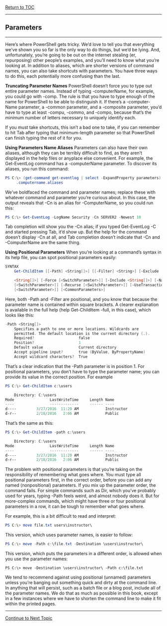 <a href="https://github.com/CyberTrainingUSAF/Powershell_Training/blob/master/00-Table-of-Contents.md" > Return to TOC </a>

---

## Parameters

---

Here’s where PowerShell gets tricky. We’d love to tell you that everything we’ve shown you so far is the only way to do things, but we’d be lying. And, unfortunately, you’re going to be out on the internet stealing (er, repurposing) other people’s examples, and you’ll need to know what you’re looking at.  In addition to aliases, which are shorter versions of command names, you can also take shortcuts with parameters. You have three ways to do this, each potentially more confusing than the last.

**Truncating Parameter Names**
PowerShell doesn’t force you to type out entire parameter names. Instead of typing -computerName, for example, you could go with -comp. The rule is that you have to type enough of the name for PowerShell to be able to distinguish it. If there’s a -computer-Name parameter, a -common parameter, and a -composite parameter, you’d have to type at least -compu, -commo, and -compo, because that’s the minimum number of letters necessary to uniquely identify each.

If you must take shortcuts, this isn’t a bad one to take, if you can remember to hit Tab after typing that minimum-length parameter so that PowerShell can finish typing the rest of it for you.

**Using Parameters Name Aliases**
Parameters can also have their own aliases, although they can be terribly difficult to find, as they aren’t displayed in the help files or anyplace else convenient. For example, the Get-EventLog command has a -computerName parameter. To discover its aliases, you run this command:
```powershell
PS C:\> (get-command get-eventlog | select -ExpandProperty parameters)
     .computername.aliases
```
We’ve boldfaced the command and parameter names; replace these with whatever command and parameter you’re curious about. In this case, the output reveals that -Cn is an alias for -ComputerName, so you could run this:

```powershell
PS C:\> Get-EventLog -LogName Security -Cn SERVER2 -Newest 10
```
Tab completion will show you the -Cn alias; if you typed Get-EventLog -C and started pressing Tab, it’d show up. But the help for the command doesn’t display -Cn at all, and Tab completion doesn’t indicate that -Cn and -ComputerName are the same thing.

**Using Positional Parameters**
When you’re looking at a command’s syntax in its help file, you can spot positional parameters easily:

```powershell
SYNTAX
    Get-ChildItem [[-Path] <String[]>] [[-Filter] <String>] [-Exclude

    <String[]>] [-Force [<SwitchParameter>]] [-Include <String[]>] [-Name
    [<SwitchParameter>]] [-Recurse [<SwitchParameter>]] [-UseTransaction
    [<SwitchParameter>]] [<CommonParameters>]
```
Here, both -Path and -Filter are positional, and you know that because the parameter name is contained within square brackets. A clearer explanation is available in the full help (help Get-ChildItem -full, in this case), which looks like this:

```powershell
-Path <String[]>
    Specifies a path to one or more locations. Wildcards are
    permitted. The default location is the current directory (.).
    Required?                    false
    Position?                    1
    Default value                Current directory
    Accept pipeline input?       true (ByValue, ByPropertyName)
    Accept wildcard characters?  True
```
That’s a clear indication that the -Path parameter is in position 1. For positional parameters, you don’t have to type the parameter name; you can provide its value in the correct position. For example

```powershell
PS C:\> Get-ChildItem c:\users

    Directory: C:\users
Mode                LastWriteTime     Length Name
----                -------------     ------ ----
d----         3/27/2016  11:20 AM            Instructor
d-r--         2/18/2016   2:06 AM            Public
```
That’s the same as this:
```powershell
PS C:\> Get-ChildItem -path c:\users

    Directory: C:\users
Mode                LastWriteTime     Length Name
----                -------------     ------ ----
d----         3/27/2016  11:20 AM            Instructor
d-r--         2/18/2016   2:06 AM            Public
```
The problem with positional parameters is that you’re taking on the responsibility of remembering what goes where. You must type all positional parameters first, in the correct order, before you can add any named (nonpositional) parameters. If you mix up the parameter order, the command fails. For simple commands such as Dir, which you’ve probably used for years, typing -Path feels weird, and almost nobody does it. But for more-complex commands, which might have three or four positional parameters in a row, it can be tough to remember what goes where.

For example, this is a bit difficult to read and interpret:

```powershell
PS C:\> move file.txt users\instructor\
```
This version, which uses parameter names, is easier to follow:

```powershell
PS C:\> move -Path c:\file.txt -Destination \users\instructor\
```
This version, which puts the parameters in a different order, is allowed when you use the parameter names:
```poweshell
PS C:\> move -Destination \users\instructor\ -Path c:\file.txt
```
We tend to recommend against using positional (unnamed) parameters unless you’re banging out something quick and dirty at the command line. In anything that will persist, such as a batch file or a blog post, include all of the parameter names. We do that as much as possible in this book, except in a few instances where we have to shorten the command line to make it fit within the printed pages.

---

<a href="https://github.com/CyberTrainingUSAF/Powershell_Training/blob/master/03_Powershell_Commands/04_Errors.md" > Continue to Next Topic </a>



